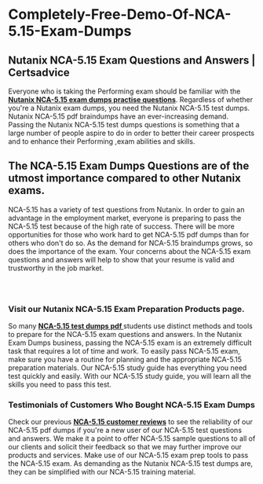 # Completely-Free-Demo-Of-NCA-5.15-Exam-Dumps
<h2><strong>Nutanix NCA-5.15 Exam Questions and Answers | Certsadvice</strong></h2> <p>Everyone who is taking the Performing exam should be familiar with the <a href="http://www.certsadvice.com/nutanix/nca-5.15-practice-questions"><strong>Nutanix NCA-5.15 exam dumps practise questions</strong></a>. Regardless of whether you&#39;re a Nutanix exam dumps, you need the Nutanix NCA-5.15 test dumps. Nutanix NCA-5.15 pdf braindumps have an ever-increasing demand. Passing the Nutanix NCA-5.15 test dumps questions is something that a large number of people aspire to do in order to better their career prospects and to enhance their Performing ,exam abilities and skills.</p> <h2><strong>The NCA-5.15 Exam Dumps Questions are of the utmost importance compared to other Nutanix exams.</strong></h2> <p>NCA-5.15 has a variety of test questions from Nutanix. In order to gain an advantage in the employment market, everyone is preparing to pass the NCA-5.15 test because of the high rate of success. There will be more opportunities for those who work hard to get NCA-5.15 pdf dumps than for others who don&#39;t do so. As the demand for NCA-5.15 braindumps grows, so does the importance of the exam. Your concerns about the NCA-5.15 exam questions and answers will help to show that your resume is valid and trustworthy in the job market.</p> <p><a href="http://www.certsadvice.com/nutanix/nca-5.15-practice-questions" style="display: block; padding: 1em 0; text-align: center; "><img alt="" src="https://1.bp.blogspot.com/-RUOr8Wn-CRk/YUYAxC8kcHI/AAAAAAAAAnw/F7BbdI3tw8QDj5z8iX0vQAioQzKiUxduwCLcBGAsYHQ/s0/unnamed.jpg" /></a></p> <h3><strong>Visit our Nutanix NCA-5.15 Exam Preparation Products page.</strong></h3> <p>So many <a href="http://www.certsadvice.com/nutanix/nca-5.15-practice-questions"><strong>NCA-5.15 test dumps pdf </strong></a>students use distinct methods and tools to prepare for the NCA-5.15 exam questions and answers. In the Nutanix Exam Dumps business, passing the NCA-5.15 exam is an extremely difficult task that requires a lot of time and work. To easily pass NCA-5.15 exam, make sure you have a routine for planning and the appropriate NCA-5.15 preparation materials. Our NCA-5.15 study guide has everything you need test quickly and easily. With our NCA-5.15 study guide, you will learn all the skills you need to pass this test.</p> <h3><strong>Testimonials of Customers Who Bought NCA-5.15 Exam Dumps</strong></h3> <p>Check our previous <a href="http://www.certsadvice.com/nutanix/nca-5.15-practice-questions"><strong>NCA-5.15 customer reviews</strong></a> to see the reliability of our NCA-5.15 pdf dumps if you&#39;re a new user of our NCA-5.15 test questions and answers. We make it a point to offer NCA-5.15 sample questions to all of our clients and solicit their feedback so that we may further improve our products and services. Make use of our NCA-5.15 exam prep tools to pass the NCA-5.15 exam. As demanding as the Nutanix NCA-5.15 test dumps are, they can be simplified with our NCA-5.15 training material.</p>
